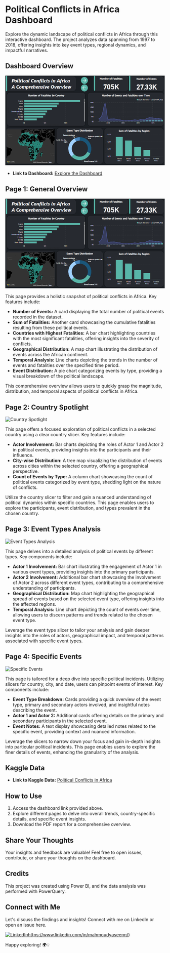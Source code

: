 # Political Conflicts in Africa Dashboard

Explore the dynamic landscape of political conflicts in Africa through this interactive dashboard. The project analyzes data spanning from 1997 to 2018, offering insights into key event types, regional dynamics, and impactful narratives.

## Dashboard Overview

![Dashboard Cover](images/Thumbnail.png)

- **Link to Dashboard:** [Explore the Dashboard](https://shorturl.at/buDEX)
  
## Page 1: General Overview

![General Overview](images\Thumbnail.png)

This page provides a holistic snapshot of political conflicts in Africa. Key features include:

- **Number of Events:** A card displaying the total number of political events recorded in the dataset.
- **Sum of Fatalities:** Another card showcasing the cumulative fatalities resulting from these political events.
- **Countries with Highest Fatalities:** A bar chart highlighting countries with the most significant fatalities, offering insights into the severity of conflicts.
- **Geographical Distribution:** A map chart illustrating the distribution of events across the African continent.
- **Temporal Analysis:** Line charts depicting the trends in the number of events and fatalities over the specified time period.
- **Event Distribution:** A pie chart categorizing events by type, providing a visual breakdown of the political landscape.

This comprehensive overview allows users to quickly grasp the magnitude, distribution, and temporal aspects of political conflicts in Africa.

## Page 2: Country Spotlight

![Country Spotlight](2nd_Page.png)

This page offers a focused exploration of political conflicts in a selected country using a clear country slicer. Key features include:

- **Actor Involvement:** Bar charts depicting the roles of Actor 1 and Actor 2 in political events, providing insights into the participants and their influence.
- **City-wise Distribution:** A tree map visualizing the distribution of events across cities within the selected country, offering a geographical perspective.
- **Count of Events by Type:** A column chart showcasing the count of political events categorized by event type, shedding light on the nature of conflicts.

Utilize the country slicer to filter and gain a nuanced understanding of political dynamics within specific countries. This page enables users to explore the participants, event distribution, and types prevalent in the chosen country.

## Page 3: Event Types Analysis

![Event Types Analysis](3rd_image.png)

This page delves into a detailed analysis of political events by different types. Key components include:

- **Actor 1 Involvement:** Bar chart illustrating the engagement of Actor 1 in various event types, providing insights into the primary participants.
- **Actor 2 Involvement:** Additional bar chart showcasing the involvement of Actor 2 across different event types, contributing to a comprehensive understanding of participants.
- **Geographical Distribution:** Map chart highlighting the geographical spread of events based on the selected event type, offering insights into the affected regions.
- **Temporal Analysis:** Line chart depicting the count of events over time, allowing users to discern patterns and trends related to the chosen event type.

Leverage the event type slicer to tailor your analysis and gain deeper insights into the roles of actors, geographical impact, and temporal patterns associated with specific event types.

## Page 4: Specific Events

![Specific Events](fourth_image.png)

This page is tailored for a deep dive into specific political incidents. Utilizing slicers for country, city, and date, users can pinpoint events of interest. Key components include:

- **Event Type Breakdown:** Cards providing a quick overview of the event type, primary and secondary actors involved, and insightful notes describing the event.
- **Actor 1 and Actor 2:** Additional cards offering details on the primary and secondary participants in the selected event.
- **Event Notes:** A text display showcasing detailed notes related to the specific event, providing context and nuanced information.

Leverage the slicers to narrow down your focus and gain in-depth insights into particular political incidents. This page enables users to explore the finer details of events, enhancing the granularity of the analysis.

## Kaggle Data

- **Link to Kaggle Data:** [Political Conflicts in Africa]([link_to_kaggle_data](https://www.kaggle.com/datasets/robertoberwa/conflicts-in-africa-from-19972018/data))

## How to Use

1. Access the dashboard link provided above.
2. Explore different pages to delve into overall trends, country-specific details, and specific event insights.
3. Download the PDF report for a comprehensive overview.

## Share Your Thoughts

Your insights and feedback are valuable! Feel free to open issues, contribute, or share your thoughts on the dashboard.

## Credits

This project was created using Power BI, and the data analysis was performed with PowerQuery.

## Connect with Me

Let's discuss the findings and insights! Connect with me on LinkedIn or open an issue here.

[![LinkedIn](https://img.shields.io/badge/LinkedIn-YourName-blue.svg)](https://www.linkedin.com/in/mahmoudyaseenn/)https://www.linkedin.com/in/mahmoudyaseenn/)

Happy exploring! 🌍💡
